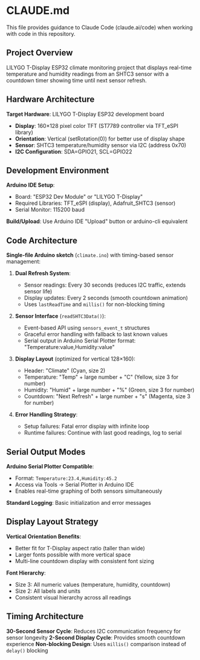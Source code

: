 # CLAUDE.md

This file provides guidance to Claude Code (claude.ai/code) when working with code in this repository.

## Project Overview

LILYGO T-Display ESP32 climate monitoring project that displays real-time temperature and humidity readings from an SHTC3 sensor with a countdown timer showing time until next sensor refresh.

## Hardware Architecture

**Target Hardware**: LILYGO T-Display ESP32 development board
- **Display**: 160×128 pixel color TFT (ST7789 controller via TFT_eSPI library)
- **Orientation**: Vertical (setRotation(0)) for better use of display shape
- **Sensor**: SHTC3 temperature/humidity sensor via I2C (address 0x70)
- **I2C Configuration**: SDA=GPIO21, SCL=GPIO22

## Development Environment

**Arduino IDE Setup**:
- Board: "ESP32 Dev Module" or "LILYGO T-Display"
- Required Libraries: TFT_eSPI (display), Adafruit_SHTC3 (sensor)
- Serial Monitor: 115200 baud

**Build/Upload**: Use Arduino IDE "Upload" button or arduino-cli equivalent

## Code Architecture

**Single-file Arduino sketch** (`climate.ino`) with timing-based sensor management:

1. **Dual Refresh System**:
   - Sensor readings: Every 30 seconds (reduces I2C traffic, extends sensor life)
   - Display updates: Every 2 seconds (smooth countdown animation)
   - Uses `lastReadTime` and `millis()` for non-blocking timing

2. **Sensor Interface** (`readSHTC3Data()`):
   - Event-based API using `sensors_event_t` structures
   - Graceful error handling with fallback to last known values
   - Serial output in Arduino Serial Plotter format: "Temperature:value,Humidity:value"

3. **Display Layout** (optimized for vertical 128×160):
   - Header: "Climate" (Cyan, size 2)
   - Temperature: "Temp" + large number + "C" (Yellow, size 3 for number)
   - Humidity: "Humid" + large number + "%" (Green, size 3 for number)
   - Countdown: "Next Refresh" + large number + "s" (Magenta, size 3 for number)

4. **Error Handling Strategy**:
   - Setup failures: Fatal error display with infinite loop
   - Runtime failures: Continue with last good readings, log to serial

## Serial Output Modes

**Arduino Serial Plotter Compatible**: 
- Format: `Temperature:23.4,Humidity:45.2`
- Access via Tools → Serial Plotter in Arduino IDE
- Enables real-time graphing of both sensors simultaneously

**Standard Logging**: Basic initialization and error messages

## Display Layout Strategy

**Vertical Orientation Benefits**:
- Better fit for T-Display aspect ratio (taller than wide)
- Larger fonts possible with more vertical space
- Multi-line countdown display with consistent font sizing

**Font Hierarchy**:
- Size 3: All numeric values (temperature, humidity, countdown)
- Size 2: All labels and units
- Consistent visual hierarchy across all readings

## Timing Architecture

**30-Second Sensor Cycle**: Reduces I2C communication frequency for sensor longevity
**2-Second Display Cycle**: Provides smooth countdown experience
**Non-blocking Design**: Uses `millis()` comparison instead of `delay()` blocking